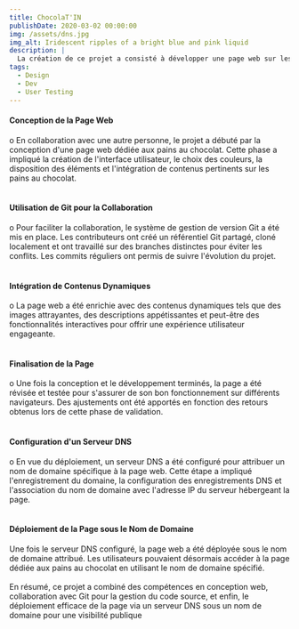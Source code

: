 ```yaml
---
title: ChocolaT'IN
publishDate: 2020-03-02 00:00:00
img: /assets/dns.jpg
img_alt: Iridescent ripples of a bright blue and pink liquid
description: |
  La création de ce projet a consisté à développer une page web sur les pains au chocolat en collaboration avec un partenaire, en utilisant Git pour la gestion du code, et à publier la page sous un nom de domaine via un serveur DNS.
tags:
  - Design
  - Dev
  - User Testing
---
```


<h4>Conception de la Page Web </h4> 
o	En collaboration avec une autre personne, le projet a débuté par la conception d'une page web dédiée aux pains au chocolat. Cette phase a impliqué la création de l'interface utilisateur, le choix des couleurs, la disposition des éléments et l'intégration de contenus pertinents sur les pains au chocolat. <br/><br/>

<h4>Utilisation de Git pour la Collaboration  </h4>

o Pour faciliter la collaboration, le système de gestion de version Git a été mis en place. Les contributeurs ont créé un référentiel Git partagé, cloné localement et ont travaillé sur des branches distinctes pour éviter les conflits. Les commits réguliers ont permis de suivre l'évolution du projet. <br/><br/>

<h4>Intégration de Contenus Dynamiques  </h4>

o La page web a été enrichie avec des contenus dynamiques tels que des images attrayantes, des descriptions appétissantes et peut-être des fonctionnalités interactives pour offrir une expérience utilisateur engageante. <br/><br/>

<h4>Finalisation de la Page</h4>

o Une fois la conception et le développement terminés, la page a été révisée et testée pour s'assurer de son bon fonctionnement sur différents navigateurs. Des ajustements ont été apportés en fonction des retours obtenus lors de cette phase de validation. <br/><br/>

<h4>Configuration d'un Serveur DNS  </h4>

o En vue du déploiement, un serveur DNS a été configuré pour attribuer un nom de domaine spécifique à la page web. Cette étape a impliqué l'enregistrement du domaine, la configuration des enregistrements DNS et l'association du nom de domaine avec l'adresse IP du serveur hébergeant la page. <br/><br/>

<h4>Déploiement de la Page sous le Nom de Domaine  </h4>

Une fois le serveur DNS configuré, la page web a été déployée sous le nom de domaine attribué. Les utilisateurs pouvaient désormais accéder à la page dédiée aux pains au chocolat en utilisant le nom de domaine spécifié. <br/><br/>
En résumé, ce projet a combiné des compétences en conception web, collaboration avec Git pour la gestion du code source, et enfin, le déploiement efficace de la page via un serveur DNS sous un nom de domaine pour une visibilité publique
